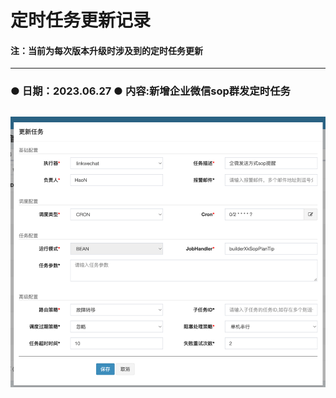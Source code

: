 # **定时任务更新记录**
#### 注：当前为每次版本升级时涉及到的定时任务更新

---
### ● 日期：2023.06.27   ● 内容:新增企业微信sop群发定时任务
![img.png](img.png)
---
